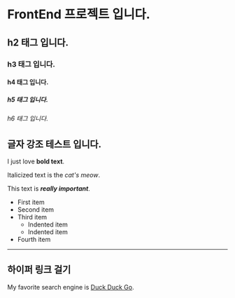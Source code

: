 # FrontEnd 프로젝트 입니다.

## h2 태그 입니다.

### h3 태그 입니다.

#### h4 태그 입니다.

##### h5 태그 입니다.

###### h6 태그 입니다.

## 글자 강조 테스트 입니다.

I just love **bold text**.

Italicized text is the *cat's meow*.

This text is ***really important***.

- First item
- Second item
- Third item
    - Indented item
    - Indented item
- Fourth item

---

## 하이퍼 링크 걸기


My favorite search engine is [Duck Duck Go](https://duckduckgo.com "The best search engine for privacy").
